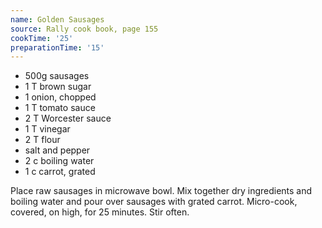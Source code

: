 ```yaml
---
name: Golden Sausages
source: Rally cook book, page 155
cookTime: '25'
preparationTime: '15'
---
```


* 500g sausages
* 1 T brown sugar
* 1 onion, chopped
* 1 T tomato sauce
* 2 T Worcester sauce
* 1 T vinegar
* 2 T flour
* salt and pepper
* 2 c boiling water
* 1 c carrot, grated

Place raw sausages in microwave bowl.  Mix together dry ingredients and boiling water and pour over sausages with grated carrot.  Micro-cook, covered, on high, for 25 minutes.  Stir often.

